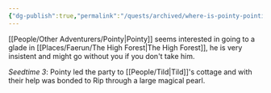 ```yaml
---
{"dg-publish":true,"permalink":"/quests/archived/where-is-pointy-pointing/","tags":["Quest","Faerun"]}
---
```


[[People/Other Adventurers/Pointy\|Pointy]] seems interested in going to a glade in [[Places/Faerun/The High Forest\|The High Forest]], he is very insistent and might go without you if you don't take him.  

*Seedtime 3*: Pointy led the party to [[People/Tild\|Tild]]'s cottage and with their help was bonded to Rip through a large magical pearl.  